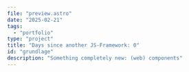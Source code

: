 ```yaml
---
file: "preview.astro"
date: "2025-02-21"
tags:
  - "portfolio"
type: "project"
title: "Days since another JS-Framework: 0"
id: "grundlage"
description: "Something completely new: (web) components"
---
```

